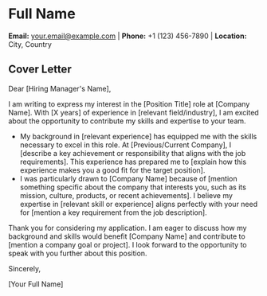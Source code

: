 
# Full Name

**Email:** your.email@example.com | **Phone:** +1 (123) 456-7890 | **Location:** City, Country

## Cover Letter

Dear [Hiring Manager's Name],


I am writing to express my interest in the [Position Title] role at [Company Name]. With [X years] of experience in [relevant field/industry], I am excited about the opportunity to contribute my skills and expertise to your team.

* My background in [relevant experience] has equipped me with the skills necessary to excel in this role. At [Previous/Current Company], I [describe a key achievement or responsibility that aligns with the job requirements]. This experience has prepared me to [explain how this experience makes you a good fit for the target position].
* I was particularly drawn to [Company Name] because of [mention something specific about the company that interests you, such as its mission, culture, products, or recent achievements]. I believe my expertise in [relevant skill or experience] aligns perfectly with your need for [mention a key requirement from the job description].

Thank you for considering my application. I am eager to discuss how my background and skills would benefit [Company Name] and contribute to [mention a company goal or project]. I look forward to the opportunity to speak with you further about this position.


Sincerely,

[Your Full Name]
